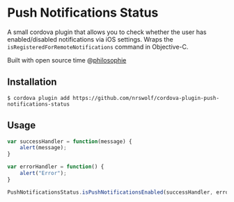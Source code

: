 Push Notifications Status
======
A small cordova plugin that allows you to check whether the user has enabled/disabled notifications via iOS settings.  Wraps the ```isRegisteredForRemoteNotifications``` command in Objective-C.

Built with open source time @[philosophie](http://philosophie.is)

## Installation

```
$ cordova plugin add https://github.com/nrswolf/cordova-plugin-push-notifications-status
```

## Usage

```javascript
var successHandler = function(message) {
    alert(message);
}

var errorHandler = function() {
    alert("Error");
}

PushNotificationsStatus.isPushNotificationsEnabled(successHandler, errorHandler);
```

